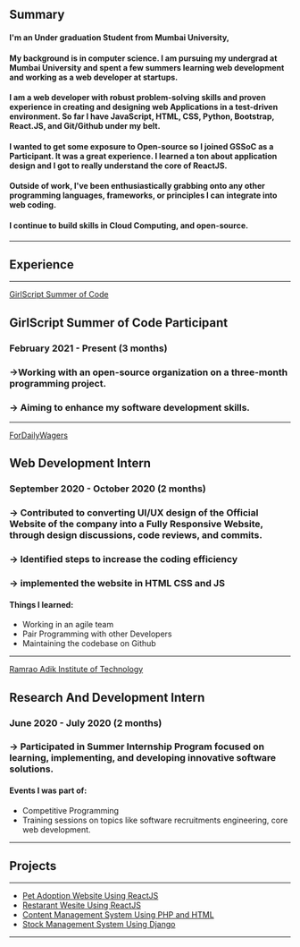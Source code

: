 ## Summary

#### I'm an Under graduation Student from Mumbai University,

#### My background is in computer science. I am pursuing my undergrad at Mumbai University and spent a few summers learning web development and working as a web developer at startups.

#### I am a web developer with robust problem-solving skills and proven experience in creating and designing web Applications in a test-driven environment. So far I have JavaScript, HTML, CSS, Python, Bootstrap, React.JS, and Git/Github under my belt.

#### I wanted to get some exposure to Open-source so I joined GSSoC as a Participant. It was a great experience. I learned a ton about application design and I got to really understand the core of ReactJS.

#### Outside of work, I've been enthusiastically grabbing onto any other programming languages, frameworks, or principles I can integrate into web coding.

#### I continue to build skills in Cloud Computing, and open-source.

---
## Experience

---
[GirlScript Summer of Code](pdf/gssoc.pdf)
## GirlScript Summer of Code Participant
### February 2021 - Present (3 months)
### ->Working with an open-source organization on a three-month programming project.
### -> Aiming to enhance my software development skills.

---
[ForDailyWagers](/pdf/fordaily.pdf)
## Web Development Intern
### September 2020 - October 2020 (2 months)
### -> Contributed to converting UI/UX design of the Official Website of the company into a Fully Responsive Website, through design discussions, code reviews, and commits.
### -> Identified steps to increase the coding efficiency
### -> implemented the website in HTML CSS and JS

#### Things I learned:
- Working in an agile team
- Pair Programming with other Developers
- Maintaining the codebase on Github

---
[Ramrao Adik Institute of Technology](/pdf/rait.pdf)
## Research And Development Intern
### June 2020 - July 2020 (2 months)
### -> Participated in Summer Internship Program focused on learning, implementing, and developing innovative software solutions.
#### Events I was part of:
- Competitive Programming
- Training sessions on topics like software recruitments engineering, core web
development.

---

## Projects

---
- [Pet Adoption Website Using ReactJS](images/pet.png)
- [Restarant Wesite Using ReactJS](images/rest.png)
- [Content Management System Using PHP and HTML](images/bank.png)
- [Stock Management System Using Django](images/stock.png)


---




